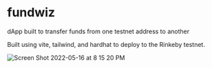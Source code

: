 # fundwiz
dApp built to transfer funds from one testnet address to another

Built using vite, tailwind, and hardhat to deploy to the Rinkeby testnet.

![Screen Shot 2022-05-16 at 8 15 20 PM](https://user-images.githubusercontent.com/30867190/168714639-0a46fa1a-0b7e-4d14-b22d-1828b073dcfa.png)
